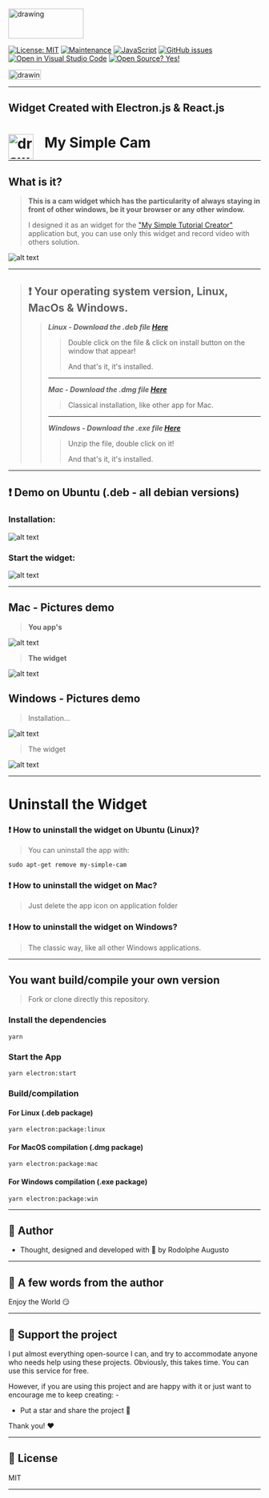  <img  style =" margin-top: -12px; margin-right: 22px " src="demo/electronjs.svg" alt="drawing" height="60" width="150"/>

[![License: MIT](https://img.shields.io/badge/License-MIT-blue.svg)](https://github.com/rodolphe37/my-simple-cam-dektop-app/blob/main/LICENSE)
[![Maintenance](https://img.shields.io/badge/Maintained%3F-yes-green.svg)](https://github.com/rodolphe37/my-simple-cam-dektop-app/graphs/commit-activity)
[![JavaScript](https://img.shields.io/badge/--F7DF1E?logo=javascript&logoColor=000)](https://www.javascript.com/)
[![GitHub issues](https://badgen.net/github/issues/rodolphe37/my-simple-cam-dektop-app/)](https://github.com/rodolphe37/my-simple-cam-dektop-app/issues)
[![Open in Visual Studio Code](https://open.vscode.dev/badges/open-in-vscode.svg)](https://open.vscode.dev/rodolphe37/my-simple-cam-dektop-app)
[![Open Source? Yes!](https://badgen.net/badge/Open%20Source%20%3F/Yes%21/blue?icon=github)](https://github.com/Naereen/badges/)

<img   src="https://badges.aleen42.com/src/react.svg" alt="drawing" height="20" width="65"/>

---

## Widget Created with Electron.js & React.js


#  <img  style =" float: left;  margin-right: 22px " src="demo/camcorder.svg" alt="drawing" height="50" width="50"/>My Simple Cam

---

## What is it?
>**This is a cam widget which has the particularity of always staying in front of other windows, be it your browser or any other window.**
>
>I designed it as an widget for the ["My Simple Tutorial Creator"](https://github.com/rodolphe37/my-simple-tutorial-creator) application but, you can use only this widget and record video with others solution.

![alt text](demo/demo.gif "My Simple Cam")

---

>## **:heavy_exclamation_mark: Your operating system version, Linux, MacOs & Windows.**
>
>>***Linux - Download the .deb file [Here](https://github.com/rodolphe37/my-simple-cam-dektop-app/blob/main/widget-versions/linux/my-simple-cam_0.1.0_amd64.deb?raw=true)***
>>
>>>Double click on the file & click on install button on the window that appear!
>>>
>>>And that's it, it's installed.
>>
>>---
>>
>>***Mac - Download the .dmg file [Here](https://drive.google.com/file/d/1MbXHJgRyfXUr4ICRl4r7UJAi5gNz_SBR/view?usp=sharing)***
>>
>>> Classical installation, like other app for Mac.
>>
>>---
>>
>>***Windows - Download the .exe file [Here](https://drive.google.com/file/d/19-iPbELA5cFTwXGlw0p08b-c6KjPk43M/view?usp=sharing)***
>>
>>>Unzip the file, double click on it!
>>>
>>>And that's it, it's installed.
---

## :heavy_exclamation_mark: Demo on Ubuntu (.deb - all debian versions)

### Installation:

![alt text](demo/install.gif "My Simple Cam")

### Start the widget:

![alt text](demo/start.gif "My Simple Cam")

---

## Mac - Pictures demo

>**You app's**

![alt text](demo/mac/after-install.png "My Simple Cam")

>**The widget**

![alt text](demo/mac/widget.png "My Simple Cam")

## Windows - Pictures demo

>Installation...

![alt text](demo/windows/install.png "My Simple Cam")

>The widget

![alt text](demo/windows/widget.png "My Simple Cam")

---

# Uninstall the Widget

### :heavy_exclamation_mark:  How to uninstall the widget on Ubuntu (Linux)?

> You can uninstall the app with:

```
sudo apt-get remove my-simple-cam
```

### :heavy_exclamation_mark:  How to uninstall the widget on Mac?

> Just delete the app icon on application folder


### :heavy_exclamation_mark:  How to uninstall the widget on Windows?

> The classic way, like all other Windows applications.

---

## You want build/compile your own version

>Fork or clone directly this repository.

### Install the dependencies

```
yarn
```

### Start the App

```
yarn electron:start
```

### Build/compilation

#### For Linux (.deb package)

```
yarn electron:package:linux
```

#### For MacOS compilation (.dmg package)

```
yarn electron:package:mac
```

#### For Windows compilation (.exe package)

```
yarn electron:package:win
```

---



## :bust_in_silhouette: Author

- Thought, designed and developed with :purple_heart: by Rodolphe Augusto

---

## :large_blue_diamond: A few words from the author

Enjoy the World :smirk:

---

## :sparkling_heart: Support the project

I put almost everything open-source I can, and try to accommodate anyone who needs help using these projects. Obviously,
this takes time. You can use this service for free.

However, if you are using this project and are happy with it or just want to encourage me to keep creating: -

- Put a star and share the project :rocket:

Thank you! :heart:

---

## :scroll: License

MIT

---
